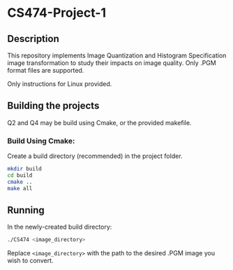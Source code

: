 # CS474-Project-1

## Description

This repository implements Image Quantization and Histogram Specification image transformation to study their impacts on image quality. Only .PGM format files are supported.

Only instructions for Linux provided.

## Building the projects

Q2 and Q4 may be build using Cmake, or the provided makefile.

### Build Using Cmake:

Create a build directory (recommended) in the project folder.

```bash
mkdir build
cd build
cmake ..
make all
```

## Running

In the newly-created build directory:

```bash
./CS474 <image_directory>
```

Replace `<image_directory>` with the path to the desired .PGM image you wish to convert.
